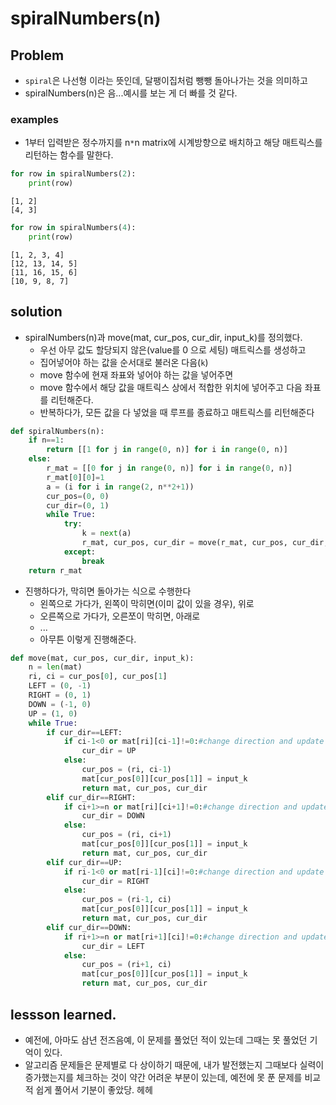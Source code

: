 # spiralNumbers(n)

## Problem
- `spiral`은 나선형 이라는 뜻인데, 달팽이집처럼 뺑뺑 돌아나가는 것을 의미하고
- spiralNumbers(n)은 음...예시를 보는 게 더 빠를 것 같다. 

### examples
- 1부터 입력받은 정수까지를 n`*`n matrix에 시계방향으로 배치하고 해당 매트릭스를 리턴하는 함수를 말한다. 
```python
for row in spiralNumbers(2):
    print(row)
```
```
[1, 2]
[4, 3]
```

```python
for row in spiralNumbers(4):
    print(row)
```
```
[1, 2, 3, 4]
[12, 13, 14, 5]
[11, 16, 15, 6]
[10, 9, 8, 7]
```

## solution

- spiralNumbers(n)과 move(mat, cur_pos, cur_dir, input_k)를 정의했다. 
	- 우선 아무 값도 할당되지 않은(value를 0 으로 세팅) 매트릭스를 생성하고
	- 집어넣어야 하는 값을 순서대로 불러온 다음(`k`)
	- move 함수에 현재 좌표와 넣어야 하는 값을 넣어주면
	- move 함수에서 해당 값을 매트릭스 상에서 적합한 위치에 넣어주고 다음 좌표를 리턴해준다. 
	- 반복하다가, 모든 값을 다 넣었을 때 루프를 종료하고 매트릭스를 리턴해준다

```python
def spiralNumbers(n):
    if n==1:
        return [[1 for j in range(0, n)] for i in range(0, n)] 
    else:
        r_mat = [[0 for j in range(0, n)] for i in range(0, n)]
        r_mat[0][0]=1
        a = (i for i in range(2, n**2+1))
        cur_pos=(0, 0)
        cur_dir=(0, 1)
        while True:
            try:
                k = next(a)
                r_mat, cur_pos, cur_dir = move(r_mat, cur_pos, cur_dir, k) 
            except:
                break
    return r_mat
```


- 진행하다가, 막히면 돌아가는 식으로 수행한다 
	- 왼쪽으로 가다가, 왼쪽이 막히면(이미 값이 있을 경우), 위로 
	- 오른쪽으로 가다가, 오른쪼이 막히면, 아래로
	- ... 
	- 아무튼 이렇게 진행해준다. 

```python
def move(mat, cur_pos, cur_dir, input_k):
    n = len(mat)
    ri, ci = cur_pos[0], cur_pos[1]
    LEFT = (0, -1)
    RIGHT = (0, 1)
    DOWN = (-1, 0)
    UP = (1, 0)
    while True:
        if cur_dir==LEFT:
            if ci-1<0 or mat[ri][ci-1]!=0:#change direction and update 
                cur_dir = UP
            else:
                cur_pos = (ri, ci-1)
                mat[cur_pos[0]][cur_pos[1]] = input_k
                return mat, cur_pos, cur_dir
        elif cur_dir==RIGHT:
            if ci+1>=n or mat[ri][ci+1]!=0:#change direction and update 
                cur_dir = DOWN
            else:
                cur_pos = (ri, ci+1)
                mat[cur_pos[0]][cur_pos[1]] = input_k
                return mat, cur_pos, cur_dir
        elif cur_dir==UP:
            if ri-1<0 or mat[ri-1][ci]!=0:#change direction and update 
                cur_dir = RIGHT
            else:
                cur_pos = (ri-1, ci)
                mat[cur_pos[0]][cur_pos[1]] = input_k
                return mat, cur_pos, cur_dir
        elif cur_dir==DOWN:
            if ri+1>=n or mat[ri+1][ci]!=0:#change direction and update 
                cur_dir = LEFT
            else:
                cur_pos = (ri+1, ci)
                mat[cur_pos[0]][cur_pos[1]] = input_k
                return mat, cur_pos, cur_dir
```

## lessson learned. 

- 예전에, 아마도 삼년 전즈음예, 이 문제를 풀었던 적이 있는데 그때는 못 풀었던 기억이 있다. 
- 알고리즘 문제들은 문제별로 다 상이하기 때문에, 내가 발전했는지 그때보다 실력이 증가했는지를 체크하는 것이 약간 어려운 부분이 있는데, 예전에 못 푼 문제를 비교적 쉽게 풀어서 기분이 좋았당. 헤헤 
